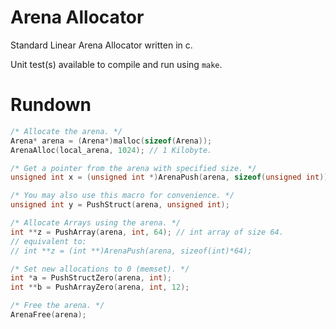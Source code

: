 
# Arena Allocator

Standard Linear Arena Allocator written in c.

Unit test(s) available to compile and run using `make`.

# Rundown

```c
/* Allocate the arena. */
Arena* arena = (Arena*)malloc(sizeof(Arena));
ArenaAlloc(local_arena, 1024); // 1 Kilobyte.

/* Get a pointer from the arena with specified size. */
unsigned int x = (unsigned int *)ArenaPush(arena, sizeof(unsigned int));

/* You may also use this macro for convenience. */
unsigned int y = PushStruct(arena, unsigned int);

/* Allocate Arrays using the arena. */
int **z = PushArray(arena, int, 64); // int array of size 64.
// equivalent to:
// int **z = (int **)ArenaPush(arena, sizeof(int)*64);

/* Set new allocations to 0 (memset). */
int *a = PushStructZero(arena, int);
int **b = PushArrayZero(arena, int, 12);

/* Free the arena. */
ArenaFree(arena);
```
